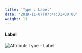 ```yaml
---
title: 'Type : Label'
date: '2019-11-07T07:46:31+00:00'
weight: 11
---
```


#### Label

![Attribute Type - Label](../images/attr_label.png "Attribute Type - Label")

